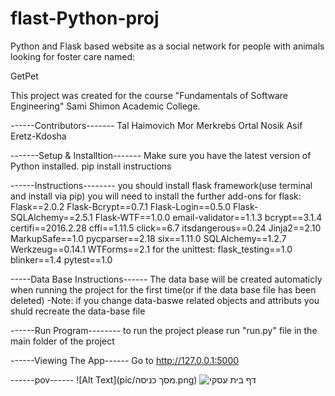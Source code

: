 # flast-Python-proj
Python and Flask based website as a social network for people with animals looking for foster care named:

GetPet

This project was created for the course "Fundamentals of Software Engineering" Sami Shimon Academic College.


------Contributors-------
Tal Haimovich
Mor Merkrebs
Ortal Nosik
Asif Eretz-Kdosha

-------Setup & Installtion-------
Make sure you have the latest version of Python installed.
pip install instructions

------Instructions--------
you should install flask framework(use terminal and install via pip)
you will need to install the further add-ons for flask:
Flask==2.0.2
Flask-Bcrypt==0.7.1
Flask-Login==0.5.0
Flask-SQLAlchemy==2.5.1
Flask-WTF==1.0.0
email-validator==1.1.3
bcrypt==3.1.4
certifi==2016.2.28
cffi==1.11.5
click==6.7
itsdangerous==0.24
Jinja2==2.10
MarkupSafe==1.0
pycparser==2.18
six==1.11.0
SQLAlchemy==1.2.7
Werkzeug==0.14.1
WTForms==2.1
for the unittest:
flask_testing==1.0
blinker==1.4
pytest==1.0

-----Data Base Instructions------
The data base will be created automaticly when running the project for the first time(or if the data base file has been deleted)
-Note: if you change data-baswe related objects and attributs you shuld recreate the data-base file

------Run Program--------
to run the project please run "run.py" file in the main folder of the project

------Viewing The App------
Go to http://127.0.0.1:5000

------pov------
![Alt Text](pic/מסך כניסה.png)
![דף בית עסקי](https://github.com/OrtalNosik/flast-Python-proj/assets/93153515/a8f7243a-b799-4bba-8b8f-7b7e2ca1d9b6)

